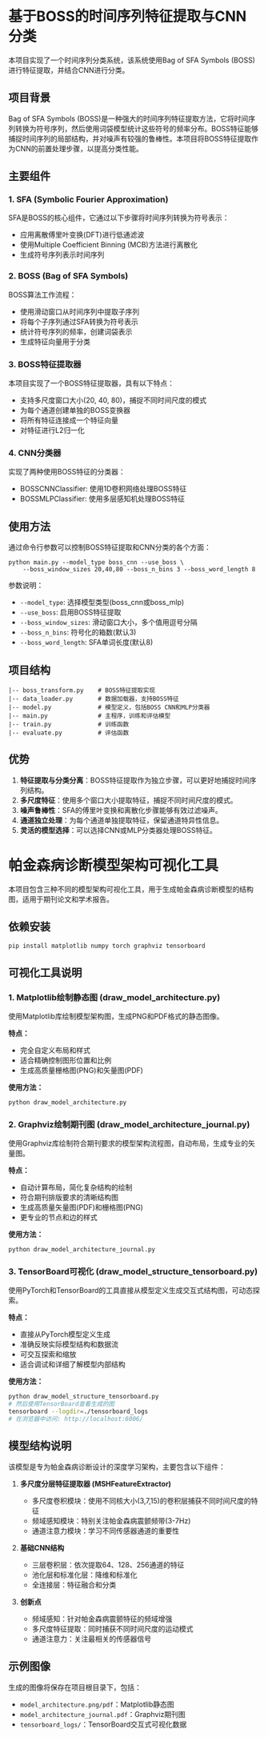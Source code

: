 # 基于BOSS的时间序列特征提取与CNN分类

本项目实现了一个时间序列分类系统，该系统使用Bag of SFA Symbols (BOSS)进行特征提取，并结合CNN进行分类。

## 项目背景

Bag of SFA Symbols (BOSS)是一种强大的时间序列特征提取方法，它将时间序列转换为符号序列，然后使用词袋模型统计这些符号的频率分布。BOSS特征能够捕捉时间序列的局部结构，并对噪声有较强的鲁棒性。本项目将BOSS特征提取作为CNN的前置处理步骤，以提高分类性能。

## 主要组件

### 1. SFA (Symbolic Fourier Approximation)

SFA是BOSS的核心组件，它通过以下步骤将时间序列转换为符号表示：
- 应用离散傅里叶变换(DFT)进行低通滤波
- 使用Multiple Coefficient Binning (MCB)方法进行离散化
- 生成符号序列表示时间序列

### 2. BOSS (Bag of SFA Symbols)

BOSS算法工作流程：
- 使用滑动窗口从时间序列中提取子序列
- 将每个子序列通过SFA转换为符号表示
- 统计符号序列的频率，创建词袋表示
- 生成特征向量用于分类

### 3. BOSS特征提取器

本项目实现了一个BOSS特征提取器，具有以下特点：
- 支持多尺度窗口大小(20, 40, 80)，捕捉不同时间尺度的模式
- 为每个通道创建单独的BOSS变换器
- 将所有特征连接成一个特征向量
- 对特征进行L2归一化

### 4. CNN分类器

实现了两种使用BOSS特征的分类器：
- BOSSCNNClassifier: 使用1D卷积网络处理BOSS特征
- BOSSMLPClassifier: 使用多层感知机处理BOSS特征

## 使用方法

通过命令行参数可以控制BOSS特征提取和CNN分类的各个方面：

```
python main.py --model_type boss_cnn --use_boss \
    --boss_window_sizes 20,40,80 --boss_n_bins 3 --boss_word_length 8
```

参数说明：
- `--model_type`: 选择模型类型(boss_cnn或boss_mlp)
- `--use_boss`: 启用BOSS特征提取
- `--boss_window_sizes`: 滑动窗口大小，多个值用逗号分隔
- `--boss_n_bins`: 符号化的箱数(默认3)
- `--boss_word_length`: SFA单词长度(默认8)

## 项目结构

```
|-- boss_transform.py    # BOSS特征提取实现
|-- data_loader.py       # 数据加载器，支持BOSS特征
|-- model.py             # 模型定义，包括BOSS CNN和MLP分类器
|-- main.py              # 主程序，训练和评估模型
|-- train.py             # 训练函数
|-- evaluate.py          # 评估函数
```

## 优势

1. **特征提取与分类分离**：BOSS特征提取作为独立步骤，可以更好地捕捉时间序列结构。
2. **多尺度特征**：使用多个窗口大小提取特征，捕捉不同时间尺度的模式。
3. **噪声鲁棒性**：SFA的傅里叶变换和离散化步骤能够有效过滤噪声。
4. **通道独立处理**：为每个通道单独提取特征，保留通道特异性信息。
5. **灵活的模型选择**：可以选择CNN或MLP分类器处理BOSS特征。

# 帕金森病诊断模型架构可视化工具

本项目包含三种不同的模型架构可视化工具，用于生成帕金森病诊断模型的结构图，适用于期刊论文和学术报告。

## 依赖安装

```bash
pip install matplotlib numpy torch graphviz tensorboard
```

## 可视化工具说明

### 1. Matplotlib绘制静态图 (draw_model_architecture.py)

使用Matplotlib库绘制模型架构图，生成PNG和PDF格式的静态图像。

**特点：**
- 完全自定义布局和样式
- 适合精确控制图形位置和比例
- 生成高质量栅格图(PNG)和矢量图(PDF)

**使用方法：**
```bash
python draw_model_architecture.py
```

### 2. Graphviz绘制期刊图 (draw_model_architecture_journal.py)

使用Graphviz库绘制符合期刊要求的模型架构流程图，自动布局，生成专业的矢量图。

**特点：**
- 自动计算布局，简化复杂结构的绘制
- 符合期刊排版要求的清晰结构图
- 生成高质量矢量图(PDF)和栅格图(PNG)
- 更专业的节点和边的样式

**使用方法：**
```bash
python draw_model_architecture_journal.py
```

### 3. TensorBoard可视化 (draw_model_structure_tensorboard.py)

使用PyTorch和TensorBoard的工具直接从模型定义生成交互式结构图，可动态探索。

**特点：**
- 直接从PyTorch模型定义生成
- 准确反映实际模型结构和数据流
- 可交互探索和缩放
- 适合调试和详细了解模型内部结构

**使用方法：**
```bash
python draw_model_structure_tensorboard.py
# 然后使用TensorBoard查看生成的图
tensorboard --logdir=./tensorboard_logs
# 在浏览器中访问: http://localhost:6006/
```

## 模型结构说明

该模型是专为帕金森病诊断设计的深度学习架构，主要包含以下组件：

1. **多尺度分层特征提取器 (MSHFeatureExtractor)**
   - 多尺度卷积模块：使用不同核大小(3,7,15)的卷积层捕获不同时间尺度的特征
   - 频域感知模块：特别关注帕金森病震颤频带(3-7Hz)
   - 通道注意力模块：学习不同传感器通道的重要性

2. **基础CNN结构**
   - 三层卷积层：依次提取64、128、256通道的特征
   - 池化层和标准化层：降维和标准化
   - 全连接层：特征融合和分类

3. **创新点**
   - 频域感知：针对帕金森病震颤特征的频域增强
   - 多尺度特征提取：同时捕获不同时间尺度的运动模式
   - 通道注意力：关注最相关的传感器信号

## 示例图像

生成的图像将保存在项目根目录下，包括：
- `model_architecture.png/pdf`：Matplotlib静态图
- `model_architecture_journal.pdf`：Graphviz期刊图
- `tensorboard_logs/`：TensorBoard交互式可视化数据 